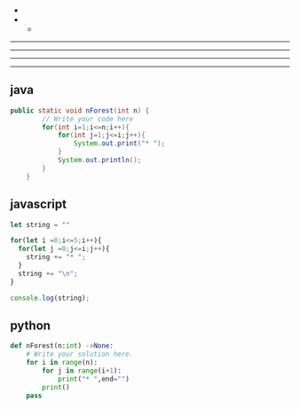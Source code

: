 * 
* * 
* * * 
* * * * 
* * * * * 
* * * * * * 
## java
```java
public static void nForest(int n) {
        // Write your code here
        for(int i=1;i<=n;i++){
            for(int j=1;j<=i;j++){
                System.out.print("* ");
            }
            System.out.println();
        }
    }

```
## javascript
```javascript
let string = ""

for(let i =0;i<=5;i++){
  for(let j =0;j<=i;j++){
    string += "* ";
  }
  string += "\n";
}

console.log(string);

```
## python
```python
def nForest(n:int) ->None:
    # Write your solution here.
    for i in range(n):
        for j in range(i+1):
            print("* ",end="")
        print()
    pass
```
